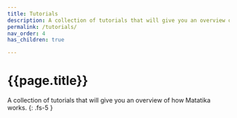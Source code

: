 ```yaml
---
title: Tutorials
description: A collection of tutorials that will give you an overview of how Matatika works
permalink: /tutorials/
nav_order: 4
has_children: true

---
```


# {{page.title}}

A collection of tutorials that will give you an overview of how Matatika works.
{: .fs-5 }